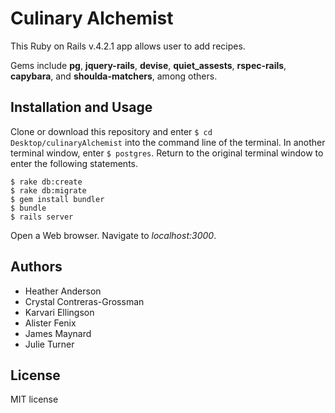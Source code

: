 Culinary Alchemist
==============

This Ruby on Rails v.4.2.1 app allows user to add recipes.

Gems include **pg**, **jquery-rails**, **devise**, **quiet_assests**, **rspec-rails**, **capybara**, and **shoulda-matchers**, among others.

Installation and Usage
------------

Clone or download this repository and enter `$ cd Desktop/culinaryAlchemist` into the command line of the terminal. In another terminal window, enter `$ postgres`. Return to the original terminal window to enter the following statements.
```
$ rake db:create
$ rake db:migrate
$ gem install bundler
$ bundle
$ rails server
```

Open a Web browser. Navigate to *localhost:3000*.

Authors
------

- Heather Anderson
- Crystal Contreras-Grossman
- Karvari Ellingson
- Alister Fenix
- James Maynard
- Julie Turner


License
-------

MIT license
